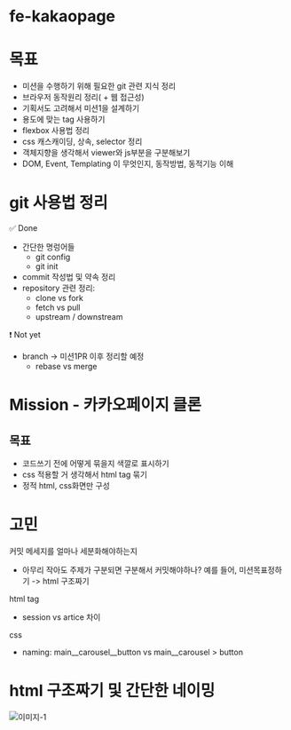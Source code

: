 # fe-kakaopage

# 목표

- 미션을 수행하기 위해 필요한 git 관련 지식 정리
- 브라우저 동작원리 정리( + 웹 접근성)
- 기획서도 고려해서 미션1을 설계하기
- 용도에 맞는 tag 사용하기
- flexbox 사용법 정리
- css 캐스캐이딩, 상속, selector 정리
- 객체지향을 생각해서 viewer와 js부분을 구분해보기
- DOM, Event, Templating 이 무엇인지, 동작방법, 동적기능 이해

# git 사용법 정리

✅ Done

- 간단한 명렁어들
  - git config
  - git init
- commit 작성법 및 약속 정리
- repository 관련 정리:
  - clone vs fork
  - fetch vs pull
  - upstream / downstream

❗️ Not yet

- branch -> 미션1PR 이후 정리할 예정
  - rebase vs merge

# Mission - 카카오페이지 클론

## 목표

- 코드쓰기 전에 어떻게 묶을지 색깔로 표시하기
- css 적용할 거 생각해서 html tag 묶기
- 정적 html, css화면만 구성

# 고민

커밋 메세지를 얼마나 세분화해야하는지

- 아무리 작아도 주제가 구분되면 구분해서 커밋해야하나? 예를 들어, 미션목표정하기 -> html 구조짜기

html tag

- session vs artice 차이

css

- naming: main\_\_carousel\_\_button vs main\_\_carousel > button

# html 구조짜기 및 간단한 네이밍

![이미지-1](https://user-images.githubusercontent.com/71386219/153881920-aa848f63-bb26-48c7-b39c-a000ceac688d.jpg)
